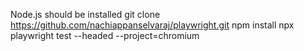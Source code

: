 Node.js should be installed
git clone https://github.com/nachiappanselvaraj/playwright.git
npm install
npx playwright test --headed --project=chromium
 
